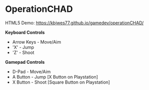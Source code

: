 # OperationCHAD

HTML5 Demo: https://kbjwes77.github.io/gamedev/operationCHAD/

**Keyboard Controls**
 * Arrow Keys - Move/Aim
 * 'X' - Jump
 * 'Z' - Shoot
 
 **Gamepad Controls**
 * D-Pad - Move/Aim
 * A Button - Jump [X Button on Playstation]
 * X Button - Shoot [Square Button on Playstation]

